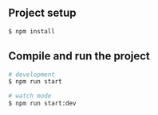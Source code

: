 ## Project setup

```bash
$ npm install
```

## Compile and run the project

```bash
# development
$ npm run start

# watch mode
$ npm run start:dev
```
